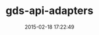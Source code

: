 ---
layout: post
title:  "gds-api-adapters"
repo:   "alphagov/gds-api-adapters"
date:   2015-02-18 17:22:49
gemurl: http://github.com/alphagov/gds-api-adapters
---